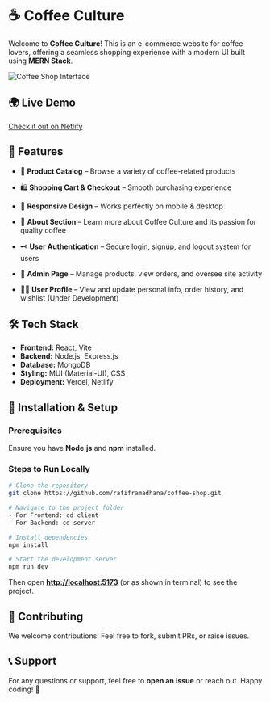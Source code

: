 # ☕ Coffee Culture

Welcome to **Coffee Culture**! This is an e-commerce website for coffee lovers, offering a seamless shopping experience with a modern UI built using **MERN Stack**.

![Coffee Shop Interface](https://rafiframadhana.site/assets/founder-hub-MNH2k0ZC.png)

## 🌍 Live Demo

[Check it out on Netlify](https://coffeeculture-id.netlify.app/)

## 📌 Features

- 🛒 **Product Catalog** – Browse a variety of coffee-related products

- 🛍️ **Shopping Cart & Checkout** – Smooth purchasing experience

- 📱 **Responsive Design** – Works perfectly on mobile & desktop

- 📖 **About Section** – Learn more about Coffee Culture and its passion for quality coffee

- 🗝️ **User Authentication** – Secure login, signup, and logout system for users

- 📝 **Admin Page** – Manage products, view orders, and oversee site activity

- 🙍‍♂️ **User Profile** – View and update personal info, order history, and wishlist (Under Development)

## 🛠️ Tech Stack

- **Frontend:** React, Vite
- **Backend:** Node.js, Express.js
- **Database:** MongoDB
- **Styling:** MUI (Material-UI), CSS 
- **Deployment:** Vercel, Netlify

## 🚀 Installation & Setup

### Prerequisites

Ensure you have **Node.js** and **npm** installed.

### Steps to Run Locally

```sh
# Clone the repository
git clone https://github.com/rafiframadhana/coffee-shop.git

# Navigate to the project folder
- For Frontend: cd client
- For Backend: cd server

# Install dependencies
npm install

# Start the development server
npm run dev
```

Then open **[http://localhost:5173](http://localhost:5173)** (or as shown in terminal) to see the project.

## 🤝 Contributing

We welcome contributions! Feel free to fork, submit PRs, or raise issues.

## 📞 Support

For any questions or support, feel free to **open an issue** or reach out. Happy coding! 🚀

